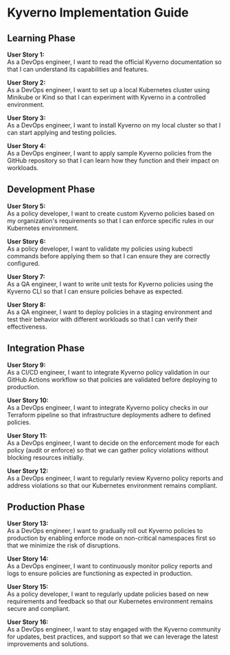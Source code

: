# Kyverno Implementation Guide

## Learning Phase

**User Story 1:**  
As a DevOps engineer, I want to read the official Kyverno documentation so that I can understand its capabilities and features.

**User Story 2:**  
As a DevOps engineer, I want to set up a local Kubernetes cluster using Minikube or Kind so that I can experiment with Kyverno in a controlled environment.

**User Story 3:**  
As a DevOps engineer, I want to install Kyverno on my local cluster so that I can start applying and testing policies.

**User Story 4:**  
As a DevOps engineer, I want to apply sample Kyverno policies from the GitHub repository so that I can learn how they function and their impact on workloads.

## Development Phase

**User Story 5:**  
As a policy developer, I want to create custom Kyverno policies based on my organization's requirements so that I can enforce specific rules in our Kubernetes environment.

**User Story 6:**  
As a policy developer, I want to validate my policies using kubectl commands before applying them so that I can ensure they are correctly configured.

**User Story 7:**  
As a QA engineer, I want to write unit tests for Kyverno policies using the Kyverno CLI so that I can ensure policies behave as expected.

**User Story 8:**  
As a QA engineer, I want to deploy policies in a staging environment and test their behavior with different workloads so that I can verify their effectiveness.

## Integration Phase

**User Story 9:**  
As a CI/CD engineer, I want to integrate Kyverno policy validation in our GitHub Actions workflow so that policies are validated before deploying to production.

**User Story 10:**  
As a DevOps engineer, I want to integrate Kyverno policy checks in our Terraform pipeline so that infrastructure deployments adhere to defined policies.

**User Story 11:**  
As a DevOps engineer, I want to decide on the enforcement mode for each policy (audit or enforce) so that we can gather policy violations without blocking resources initially.

**User Story 12:**  
As a DevOps engineer, I want to regularly review Kyverno policy reports and address violations so that our Kubernetes environment remains compliant.

## Production Phase

**User Story 13:**  
As a DevOps engineer, I want to gradually roll out Kyverno policies to production by enabling enforce mode on non-critical namespaces first so that we minimize the risk of disruptions.

**User Story 14:**  
As a DevOps engineer, I want to continuously monitor policy reports and logs to ensure policies are functioning as expected in production.

**User Story 15:**  
As a policy developer, I want to regularly update policies based on new requirements and feedback so that our Kubernetes environment remains secure and compliant.

**User Story 16:**  
As a DevOps engineer, I want to stay engaged with the Kyverno community for updates, best practices, and support so that we can leverage the latest improvements and solutions.
